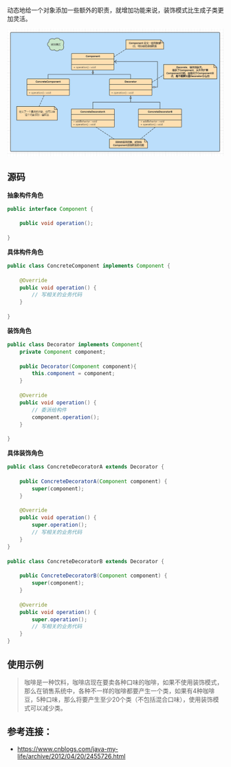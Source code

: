 动态地给一个对象添加一些额外的职责，就增加功能来说，装饰模式比生成子类更加灵活。

<img src="https://raw.githubusercontent.com/Floweryu/typora-img/main/img/20210907204530.png" alt="image-20210907204514381"  />

## 源码

**抽象构件角色**

```java
public interface Component {
    
    public void operation();
    
}
```

**具体构件角色**

```java
public class ConcreteComponent implements Component {

    @Override
    public void operation() {
        // 写相关的业务代码
    }

}
```

**装饰角色**

```java
public class Decorator implements Component{
    private Component component;
    
    public Decorator(Component component){
        this.component = component;
    }

    @Override
    public void operation() {
        // 委派给构件
        component.operation();
    }
    
}
```

**具体装饰角色**

```java
public class ConcreteDecoratorA extends Decorator {

    public ConcreteDecoratorA(Component component) {
        super(component);
    }
    
    @Override
    public void operation() {　　　　　
        super.operation();
        // 写相关的业务代码
    }
}

public class ConcreteDecoratorB extends Decorator {

    public ConcreteDecoratorB(Component component) {
        super(component);
    }
    
    @Override
    public void operation() {　　　　  
        super.operation();
        // 写相关的业务代码
    }
}
```

## 使用示例

> 咖啡是一种饮料，咖啡店现在要卖各种口味的咖啡，如果不使用装饰模式，那么在销售系统中，各种不一样的咖啡都要产生一个类，如果有4种咖啡豆，5种口味，那么将要产生至少20个类（不包括混合口味），使用装饰模式可以减少类。



## 参考连接：

- https://www.cnblogs.com/java-my-life/archive/2012/04/20/2455726.html

